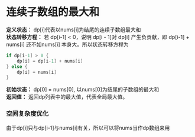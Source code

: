 # 连续子数组的最大和
**定义状态：** dp[i]代表以nums[i]为结尾的连续子数组最大和  
**状态转移方程：**  若 dp[i-1] < 0，说明 dp[i - 1]对 dp[i] 产生负贡献，即 dp[i-1] + nums[i] 还不如nums[i] 本身大。所以状态转移方程为
```go
if dp[i-1] > 0 {
	dp[i] = dp[i-1] + nums[i]
} else {
	dp[i] = nums[i]
}
```
**初始状态：** dp[0] = nums[0], 以nums[0]为结尾的子数组的最大和  
**返回值：**  返回dp列表中的最大值，代表全局最大值。
### 空间复杂度优化
由于dp[i]只与dp[i-1]与nums[i]有关，所以可以将nums当作dp数组来用




